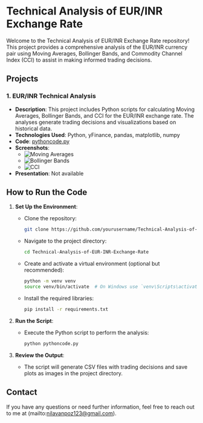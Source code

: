 # Technical Analysis of EUR/INR Exchange Rate

Welcome to the Technical Analysis of EUR/INR Exchange Rate repository! This project provides a comprehensive analysis of the EUR/INR currency pair using Moving Averages, Bollinger Bands, and Commodity Channel Index (CCI) to assist in making informed trading decisions.

## Projects

### 1. EUR/INR Technical Analysis
- **Description**: This project includes Python scripts for calculating Moving Averages, Bollinger Bands, and CCI for the EUR/INR exchange rate. The analyses generate trading decisions and visualizations based on historical data.
- **Technologies Used**: Python, yFinance, pandas, matplotlib, numpy
- **Code**: [pythoncode.py](./pythoncode.py)
- **Screenshots**:
  - ![Moving Averages](./screenshots/moving_avg_decisions.png)
  - ![Bollinger Bands](./screenshots/Bollinger_decisions.png)
  - ![CCI](./screenshots/cci_decisions.png)
- **Presentation**: Not available

## How to Run the Code
1. **Set Up the Environment**:
   - Clone the repository:
     ```bash
     git clone https://github.com/yourusername/Technical-Analysis-of-EUR-INR-Exchange-Rate.git
     ```
   - Navigate to the project directory:
     ```bash
     cd Technical-Analysis-of-EUR-INR-Exchange-Rate
     ```
   - Create and activate a virtual environment (optional but recommended):
     ```bash
     python -m venv venv
     source venv/bin/activate  # On Windows use `venv\Scripts\activate`
     ```
   - Install the required libraries:
     ```bash
     pip install -r requirements.txt
     ```

2. **Run the Script**:
   - Execute the Python script to perform the analysis:
     ```bash
     python pythoncode.py
     ```

3. **Review the Output**:
   - The script will generate CSV files with trading decisions and save plots as images in the project directory.

## Contact
If you have any questions or need further information, feel free to reach out to me at (mailto:nilavanpoz123@gmail.com).
